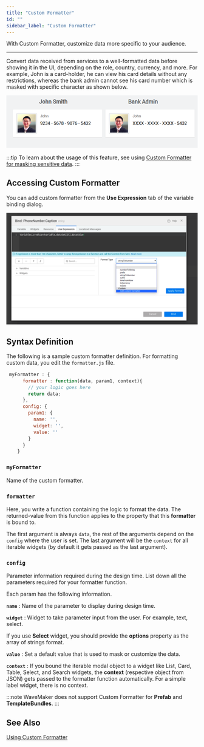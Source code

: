 ```yaml
---
title: "Custom Formatter"
id: ""
sidebar_label: "Custom Formatter"
---
```

With Custom Formatter, customize data more specific to your audience.

---

Convert data received from services to a well-formatted data before showing it in the UI, depending on the role, country, currency, and more. For example, John is a card-holder, he can view his card details without any restrictions, whereas the bank admin cannot see his card number which is masked with specific character  as shown below.

![Credit card number formatter](/learn/assets/credit-card.png)

:::tip
To learn about the usage of this feature, see using [Custom Formatter for masking sensitive data](/learn/how-tos/using-custom-formatter).
:::

## Accessing Custom Formatter

You can add custom formatter from the **Use Expression** tab of the variable binding dialog.

![Add custom formatter](/learn/assets/add-custom-formatter.png)

## Syntax Definition

The following is a sample custom formatter definition. For formatting custom data, you edit the `formatter.js` file.

```js
 myFormatter : {
      formatter : function(data, param1, context){
        // your logic goes here
        return data;
      },
      config: {
        param1: {
          name: '',
          widget: '',
          value: ''
        }
      }
    }
```

### `myFormatter`

Name of the custom formatter.

### `formatter`

Here, you write a function containing the logic to format the data. The returned-value from this function applies to the property that this **formatter** is bound to.

The first argument is always `data`, the rest of the arguments depend on the `config` where the user is set. The last argument will be the `context` for all iterable widgets (by default it gets passed as the last argument).

### `config`

Parameter information required during the design time. List down all the parameters required for your formatter function.

Each param has the following information.

**`name`** : Name of the parameter to display during design time.

**`widget`** : Widget to take parameter input from the user. For example, text, select.

If you use **Select** widget, you should provide the **options** property as the array of strings format.

**`value`** : Set a default value that is used to mask or customize the data.

**`context`** : If you bound the iterable modal object to a widget like List, Card, Table, Select, and Search widgets, the **context** (respective object from JSON) gets passed to the formatter function automatically. For a simple label widget, there is no context.

:::note
WaveMaker does not support Custom Formatter for **Prefab** and **TemplateBundles**.
:::

## See Also

[Using Custom Formatter](/learn/how-tos/using-custom-formatter)
